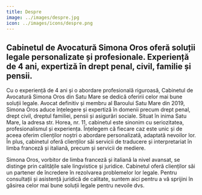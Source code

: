 ```yaml
---
title: Despre
image: ../images/despre.jpg
icon: ../images/icons/despre.png
---
```


## Cabinetul de Avocatură Simona Oros oferă soluții legale personalizate și profesionale. Experiență de 4 ani, expertiză în drept penal, civil, familie și pensii.

Cu o experiență de 4 ani și o abordare profesională riguroasă, Cabinetul de Avocatură Simona Oros din Satu Mare se dedică oferirii celor mai bune soluții legale. Avocat definitiv și membru al Baroului Satu Mare din 2019, Simona Oros aduce înțelegere și expertiză în domenii precum drept penal, drept civil, dreptul familiei, pensii și asigurări sociale. Situat în inima Satu Mare, la adresa str. Horea, nr. 11, cabinetul este sinonim cu seriozitatea, profesionalismul și experiența. Înțelegem că fiecare caz este unic și de aceea oferim clienților noștri o abordare personalizată, adaptată nevoilor lor. În plus, cabinetul oferă clienților săi servicii de traducere și interpretariat în limba franceză și italiană, precum și servicii de mediere.

Simona Oros, vorbitor de limba franceză și italiană la nivel avansat, se distinge prin calitățile sale lingvistice și juridice. Cabinetul oferă clienților săi un partener de încredere în rezolvarea problemelor lor legale. Pentru consultații și asistență juridică de calitate, suntem aici pentru a vă sprijini în găsirea celor mai bune soluții legale pentru nevoile dvs.
